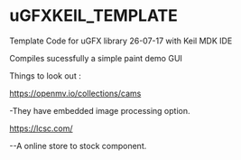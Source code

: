 # uGFXKEIL_TEMPLATE


Template Code for uGFX library 26-07-17 with Keil MDK IDE 

Compiles sucessfully a simple paint demo GUI 

Things to look out :

https://openmv.io/collections/cams

-They have embedded image processing option. 

https://lcsc.com/

--A online store to stock component. 
